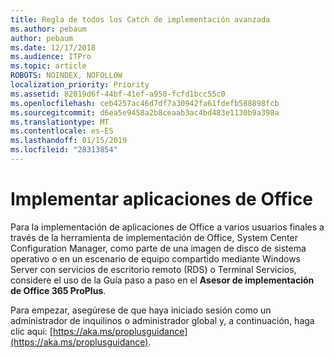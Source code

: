 ```yaml
---
title: Regla de todos los Catch de implementación avanzada
ms.author: pebaum
author: pebaum
ms.date: 12/17/2018
ms.audience: ITPro
ms.topic: article
ROBOTS: NOINDEX, NOFOLLOW
localization_priority: Priority
ms.assetid: 82019d6f-44bf-41ef-a950-fcfd1bcc55c0
ms.openlocfilehash: ceb4257ac46d7df7a30942fa61fdefb588898fcb
ms.sourcegitcommit: d6ea5e9458a2b8ceaab3ac4bd483e1130b9a398a
ms.translationtype: MT
ms.contentlocale: es-ES
ms.lasthandoff: 01/15/2019
ms.locfileid: "28313854"
---
```

# <a name="deploy-office-apps"></a>Implementar aplicaciones de Office

Para la implementación de aplicaciones de Office a varios usuarios finales a través de la herramienta de implementación de Office, System Center Configuration Manager, como parte de una imagen de disco de sistema operativo o en un escenario de equipo compartido mediante Windows Server con servicios de escritorio remoto (RDS) o Terminal Servicios, considere el uso de la Guía paso a paso en el **Asesor de implementación de Office 365 ProPlus**.
  
Para empezar, asegúrese de que haya iniciado sesión como un administrador de inquilinos o administrador global y, a continuación, haga clic aquí: [https://aka.ms/proplusguidance](https://aka.ms/proplusguidance).
  

